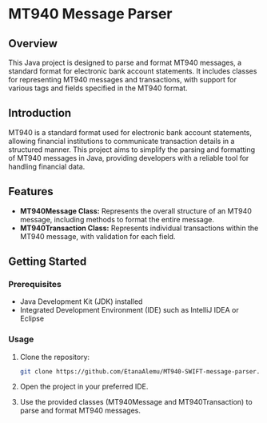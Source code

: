 # MT940 Message Parser

## Overview

This Java project is designed to parse and format MT940 messages, a standard format for electronic bank account statements. It includes classes for representing MT940 messages and transactions, with support for various tags and fields specified in the MT940 format.

## Introduction
MT940 is a standard format used for electronic bank account statements, allowing financial institutions to communicate transaction details in a structured manner. This project aims to simplify the parsing and formatting of MT940 messages in Java, providing developers with a reliable tool for handling financial data.
## Features

- **MT940Message Class:** Represents the overall structure of an MT940 message, including methods to format the entire message.
- **MT940Transaction Class:** Represents individual transactions within the MT940 message, with validation for each field.

## Getting Started

### Prerequisites

- Java Development Kit (JDK) installed
- Integrated Development Environment (IDE) such as IntelliJ IDEA or Eclipse

### Usage

1. Clone the repository:

   ```bash
   git clone https://github.com/EtanaAlemu/MT940-SWIFT-message-parser.git
   ```

2. Open the project in your preferred IDE.

3. Use the provided classes (MT940Message and MT940Transaction) to parse and format MT940 messages.
